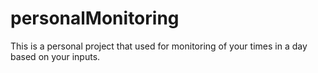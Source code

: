 # personalMonitoring
This is a personal project that used for monitoring of your times in a day based on your inputs.
